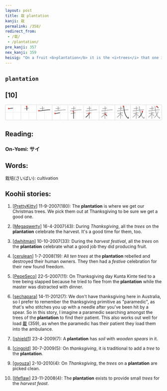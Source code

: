 ```yaml
---
layout: post
title: 栽 plantation
kanji: 栽
permalink: /358/
redirect_from:
 - /栽/
 - /plantation/
pre_kanji: 357
nex_kanji: 359
heisig: "On a fruit <b>plantation</b> it is the <i>trees</i> that one is particularly grateful for at the time of <i>Thanksgiving</i>. Imagine yourself inviting a few representative <i>trees</i> from the fields and orchards to join you around the table to give thanks."
---
```


## `plantation`

## [10]

<div class="stroke"><img src="../images/E6A0BD.png" /></div>

## Reading:

### On-Yomi: サイ

## Words:

栽培(さいばい): cultivation

## Koohii stories:

1) [<a href="http://kanji.koohii.com/profile/PrettyKitty">PrettyKitty</a>] 11-9-2007(180): The<strong> plantation</strong> is where we get our Christmas trees. We pick them out at Thanksgiving to be sure we get a good one. 

2) [<a href="http://kanji.koohii.com/profile/Megaqwerty">Megaqwerty</a>] 16-4-2007(43): During <em>Thanksgiving</em>, all the <em>trees</em> on the <strong>plantation</strong> celebrate the harvest. It&#039;s a good time for them, too. 

3) [<a href="http://kanji.koohii.com/profile/dwhitman">dwhitman</a>] 10-10-2007(33): During the <em>harvest festival</em>, all the <em>trees</em> on the <strong>plantation</strong> celebrate what a good job they did producing fruit. 

4) [<a href="http://kanji.koohii.com/profile/cerulean">cerulean</a>] 1-7-2008(19): All <em>ten trees</em> at the<strong> plantation</strong> rebelled and destroyed their human owners. They then had a <em>festive</em> celebration for their new found freedom. 

5) [<a href="http://kanji.koohii.com/profile/PepeSeco">PepeSeco</a>] 22-5-2007(11): On Thanksgiving day Kunta Kinte tied to a tree being slapped because he tried to flee from the<strong> plantation</strong> while the master was distracted with dinner. 

6) [<a href="http://kanji.koohii.com/profile/sechapara">sechapara</a>] 14-11-2012(7): We don&#039;t have thanksgiving here in Australia, so I prefer to remember the thanksgiving primitive as &quot;paramedic&quot;, as that&#039;s who stitches you up with a needle after you&#039;ve been hit by a spear. So in this story, I imagine a paramedic searching amongst the trees of the<strong> plantation</strong> to find their patient. This also works out well for load   <a href="http://jisho.org/kanji/details/載">載</a>   (359), as when the paramedic has their patient they load them into the ambulance. 

7) [<a href="http://kanji.koohii.com/profile/jshield1">jshield1</a>] 23-4-2009(7): A<strong> plantation</strong> has <em>soil</em> with <em>wooden</em> <em>spears</em> in it. 

8) [<a href="http://kanji.koohii.com/profile/cingold">cingold</a>] 30-7-2009(5): On <em>thanksgiving</em>, it is traditional to add a <em>tree</em> to the<strong> plantation</strong>. 

9) [<a href="http://kanji.koohii.com/profile/gyouza">gyouza</a>] 2-10-2010(4): On <em>Thanksgiving</em>, the <em>trees</em> on a <strong>plantation</strong> are picked clean. 

10) [<a href="http://kanji.koohii.com/profile/lifeflaw">lifeflaw</a>] 23-11-2008(4): The<strong> plantation</strong> exists to provide small <em>trees</em> for the <em>harvest feast</em>. 

